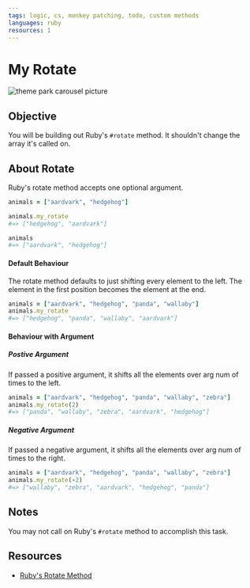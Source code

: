```yaml
---
tags: logic, cs, monkey patching, todo, custom methods
languages: ruby
resources: 1
---
```


# My Rotate

![theme park carousel picture](https://s3-us-west-2.amazonaws.com/web-dev-readme-photos/cs/carousel.jpg)

## Objective

You will be building out Ruby's `#rotate` method. It shouldn't change the array it's called on.

## About Rotate

Ruby's rotate method accepts one optional argument.

```ruby
animals = ["aardvark", "hedgehog"]

animals.my_rotate
#=> ["hedgehog", "aardvark"]

animals
#=> ["aardvark", "hedgehog"]
```

#### Default Behaviour

The rotate method defaults to just shifting every element to the left. The element in the first position becomes the element at the end.

```ruby
animals = ["aardvark", "hedgehog", "panda", "wallaby"]
animals.my_rotate
#=> ["hedgehog", "panda", "wallaby", "aardvark"]
```

#### Behaviour with Argument

##### Postive Argument

If passed a positive argument, it shifts all the elements over arg num of times to the left.

```ruby
animals = ["aardvark", "hedgehog", "panda", "wallaby", "zebra"]
animals.my_rotate(2)
#=> ["panda", "wallaby", "zebra", "aardvark", "hedgehog"]
```

##### Negative Argument

If passed a negative argument, it shifts all the elements over arg num of times to the right.

```ruby
animals = ["aardvark", "hedgehog", "panda", "wallaby", "zebra"]
animals.my_rotate(-2)
#=> ["wallaby", "zebra", "aardvark", "hedgehog", "panda"]
```

## Notes

You may not call on Ruby's `#rotate` method to accomplish this task.

## Resources

* [Ruby's Rotate Method](http://ruby-doc.org/core-2.2.0/Array.html#method-i-rotate)
